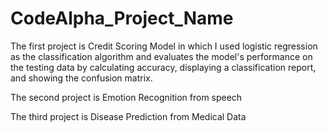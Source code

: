 # CodeAlpha_Project_Name
The first project is Credit Scoring Model in which I used logistic regression as the classification algorithm and evaluates the model's performance on the testing data by calculating accuracy, displaying a classification report, and showing the confusion matrix.

The second project is Emotion Recognition from speech 

The third project is Disease Prediction from Medical Data
